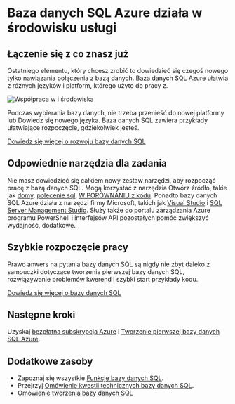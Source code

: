 <properties
   pageTitle="Baza danych SQL Azure działa w środowisku usługi"
   description="Dowiedz się, jak baza danych SQL pomaga, zabezpiecza i chroni"
   keywords=""
   services="sql-database"
   documentationCenter=""
   authors="CarlRabeler"
   manager="jhubbard"
   editor=""/>

<tags
   ms.service="sql-database"
   ms.devlang="NA"
   ms.topic="article"
   ms.tgt_pltfrm="NA"
   ms.workload="data-management"
   ms.date="10/13/2016"
   ms.author="carlrab"/>

# <a name="azure-sql-database-works-in-your-environment"></a>Baza danych SQL Azure działa w środowisku usługi

## <a name="connect-with-what-you-already-know"></a>Łączenie się z co znasz już

Ostatniego elementu, który chcesz zrobić to dowiedzieć się czegoś nowego tylko nawiązania połączenia z bazą danych. Baza danych SQL Azure ułatwia z różnych języków i platform, którego użyto do pracy z.

![Współpraca w i środowiska](./media/sql-database-works-in-your-environment/sql-database-works-in-your-environment.png)

Podczas wybierania bazy danych, nie trzeba przenieść do nowej platformy lub Dowiedz się nowego języka. Baza danych SQL zawiera przykłady ułatwiające rozpoczęcie, gdziekolwiek jesteś.  

[Dowiedz się więcej o rozwoju bazy danych SQL](sql-database-develop-overview.md) 

## <a name="the-right-tools-for-the-job"></a>Odpowiednie narzędzia dla zadania

Nie masz dowiedzieć się całkiem nowy zestaw narzędzi, aby rozpocząć pracę z bazą danych SQL. Mogą korzystać z narzędzia Otwórz źródło, takie jak [domy](https://github.com/wunderlist/cheetah), [polecenie sql](https://www.npmjs.com/package/sql-cli), [W PORÓWNANIU z kodu](https://code.visualstudio.com/). Ponadto bazy danych SQL Azure działa z narzędzi firmy Microsoft, takich jak [Visual Studio](https://www.visualstudio.com/visual-studio-homepage-vs.aspx) i [SQL Server Management Studio](https://msdn.microsoft.com/library/ms174173.aspx).  Służy także do portalu zarządzania Azure programu PowerShell i interfejsów API pozostałych pomóc zwiększyć wydajność, dodatkowe.

## <a name="get-started-quickly"></a>Szybkie rozpoczęcie pracy

Prawo anwers na pytania bazy danych SQL są nigdy nie zbyt daleko z samouczki dotyczące tworzenia pierwszej bazy danych SQL, rozwiązywanie problemów kwerend i szybki start przykłady kodu.

[Dowiedz się więcej o bazy danych SQL](sql-database-technical-overview.md)

## <a name="next-steps"></a>Następne kroki

Uzyskaj [bezpłatna subskrypcja Azure](https://azure.microsoft.com/get-started/) i [Tworzenie pierwszej bazy danych SQL Azure](sql-database-get-started.md).

## <a name="additional-resources"></a>Dodatkowe zasoby

* Zapoznaj się wszystkie [Funkcje bazy danych SQL](https://azure.microsoft.com/services/sql-database/).
* Przejrzyj [Omówienie kwestii technicznych bazy danych SQL](sql-database-technical-overview.md).
* [Omówienie tworzenia bazy danych SQL](sql-database-develop-overview.md)
